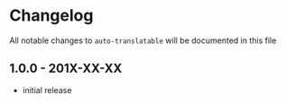 # Changelog

All notable changes to `auto-translatable` will be documented in this file

## 1.0.0 - 201X-XX-XX

- initial release
